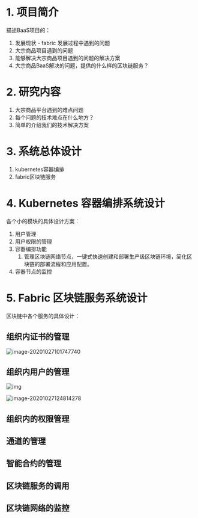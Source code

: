 # 1. 项目简介

描述BaaS项目的：

1. 发展现状 - fabric 发展过程中遇到的问题
2. 大宗商品项目遇到的问题
3. 能够解决大宗商品项目遇到的问题的解决方案
4. 大宗商品BaaS解决的问题，提供的什么样的区块链服务？

# 2. 研究内容

1. 大宗商品平台遇到的难点问题
2. 每个问题的技术难点在什么地方？
3. 简单的介绍我们的技术解决方案

# 3. 系统总体设计

1. kubernetes容器编排
2. fabric区块链服务

# 4. Kubernetes 容器编排系统设计

各个小的模块的具体设计方案：

1. 用户管理
2. 用户权限的管理
3. 容器编排功能
   1. 管理区块链网络节点，一键式快速创建和部署生产级区块链环境，简化区块链的部署流程和应用配置。
4. 容器节点的监控

# 5. Fabric 区块链服务系统设计

区块链中各个服务的具体设计：



## 组织内证书的管理

![image-20201027101747740](http://haoimg.hifool.cn/img/image-20201027101747740.png)

## 组织内用户的管理

![img](http://haoimg.hifool.cn/img/13388101-8863d701bc250f85.png)



![image-20201027124814278](http://haoimg.hifool.cn/img/image-20201027124814278.png)

## 组织内的权限管理

## 通道的管理

## 智能合约的管理

## 区块链服务的调用

## 区块链网络的监控






